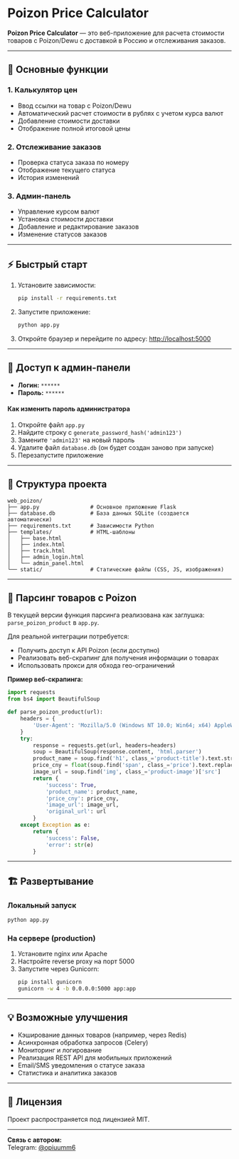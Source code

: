 # Poizon Price Calculator

**Poizon Price Calculator** — это веб-приложение для расчета стоимости товаров с Poizon/Dewu с доставкой в Россию и отслеживания заказов.

---

## 🚀 Основные функции

### 1. Калькулятор цен
- Ввод ссылки на товар с Poizon/Dewu
- Автоматический расчет стоимости в рублях с учетом курса валют
- Добавление стоимости доставки
- Отображение полной итоговой цены

### 2. Отслеживание заказов
- Проверка статуса заказа по номеру
- Отображение текущего статуса
- История изменений

### 3. Админ-панель
- Управление курсом валют
- Установка стоимости доставки
- Добавление и редактирование заказов
- Изменение статусов заказов

---

## ⚡ Быстрый старт

1. Установите зависимости:
   ```bash
   pip install -r requirements.txt
   ```

2. Запустите приложение:
   ```bash
   python app.py
   ```

3. Откройте браузер и перейдите по адресу: [http://localhost:5000](http://localhost:5000)

---

## 🔑 Доступ к админ-панели

- **Логин:** `******`
- **Пароль:** `******`

#### Как изменить пароль администратора

1. Откройте файл `app.py`
2. Найдите строку с `generate_password_hash('admin123')`
3. Замените `'admin123'` на новый пароль
4. Удалите файл `database.db` (он будет создан заново при запуске)
5. Перезапустите приложение

---

## 📁 Структура проекта

```
web_poizon/
├── app.py                # Основное приложение Flask
├── database.db           # База данных SQLite (создается автоматически)
├── requirements.txt      # Зависимости Python
├── templates/            # HTML-шаблоны
│   ├── base.html
│   ├── index.html
│   ├── track.html
│   ├── admin_login.html
│   └── admin_panel.html
└── static/               # Статические файлы (CSS, JS, изображения)
```

---

## 🛒 Парсинг товаров с Poizon

В текущей версии функция парсинга реализована как заглушка: `parse_poizon_product` в `app.py`.

Для реальной интеграции потребуется:
- Получить доступ к API Poizon (если доступно)
- Реализовать веб-скрапинг для получения информации о товарах
- Использовать прокси для обхода гео-ограничений

**Пример веб-скрапинга:**

```python
import requests
from bs4 import BeautifulSoup

def parse_poizon_product(url):
    headers = {
        'User-Agent': 'Mozilla/5.0 (Windows NT 10.0; Win64; x64) AppleWebKit/537.36'
    }
    try:
        response = requests.get(url, headers=headers)
        soup = BeautifulSoup(response.content, 'html.parser')
        product_name = soup.find('h1', class_='product-title').text.strip()
        price_cny = float(soup.find('span', class_='price').text.replace('¥', '').replace(',', ''))
        image_url = soup.find('img', class_='product-image')['src']
        return {
            'success': True,
            'product_name': product_name,
            'price_cny': price_cny,
            'image_url': image_url,
            'original_url': url
        }
    except Exception as e:
        return {
            'success': False,
            'error': str(e)
        }
```

---

## 🏗️ Развертывание

### Локальный запуск
```bash
python app.py
```

### На сервере (production)
1. Установите nginx или Apache
2. Настройте reverse proxy на порт 5000
3. Запустите через Gunicorn:
   ```bash
   pip install gunicorn
   gunicorn -w 4 -b 0.0.0.0:5000 app:app
   ```

---

## 💡 Возможные улучшения

- Кэширование данных товаров (например, через Redis)
- Асинхронная обработка запросов (Celery)
- Мониторинг и логирование
- Реализация REST API для мобильных приложений
- Email/SMS уведомления о статусе заказа
- Статистика и аналитика заказов

---

## 📄 Лицензия

Проект распространяется под лицензией MIT.

---

**Связь с автором:**  
Telegram: [@opiuumm6](https://t.me/opiuumm6)
